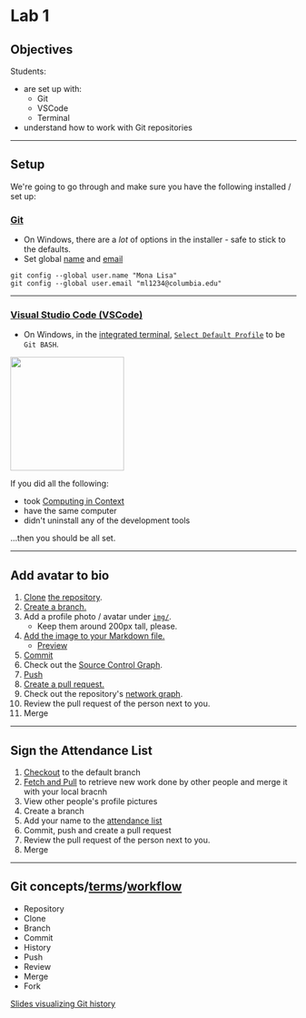 # Lab 1

## Objectives

Students:

- are set up with:
  - Git
  - VSCode
  - Terminal
- understand how to work with Git repositories


---


## Setup

We're going to go through and make sure you have the following installed / set up:

### [Git](https://git-scm.com/downloads)
   - On Windows, there are a _lot_ of options in the installer - safe to stick to the defaults.
   - Set global [name](https://docs.github.com/en/get-started/getting-started-with-git/setting-your-username-in-git) and [email](https://docs.github.com/en/account-and-profile/setting-up-and-managing-your-personal-account-on-github/managing-email-preferences/setting-your-commit-email-address#setting-your-commit-email-address-in-git)
   ```
   git config --global user.name "Mona Lisa"
   git config --global user.email "ml1234@columbia.edu"
   ```

---


### [Visual Studio Code (VSCode)](https://code.visualstudio.com/)

- On Windows, in the [integrated terminal](https://code.visualstudio.com/docs/terminal/getting-started), [`Select Default Profile`](https://code.visualstudio.com/docs/terminal/profiles) to be `Git BASH`.

<img src="https://code.visualstudio.com/assets/docs/terminal/basics/terminal-dropdown.png" width="200" height="200" />

If you did all the following:

- took [Computing in Context](https://computing-in-context.afeld.me/)
- have the same computer
- didn't uninstall any of the development tools

…then you should be all set.

---

## Add avatar to bio

1. [Clone](https://code.visualstudio.com/docs/sourcecontrol/intro-to-git#_clone-a-repository-locally) [the repository](https://github.com/advanced-computing/course-materials).
1. [Create a branch.](https://code.visualstudio.com/docs/sourcecontrol/overview#_branches-and-tags)
1. Add a profile photo / avatar under [`img/`](../img/).
   - Keep them around 200px tall, please.
1. [Add the image to your Markdown file.](https://www.markdownguide.org/basic-syntax/#images-1)
   - [Preview](https://code.visualstudio.com/docs/languages/markdown#_markdown-preview)
1. [Commit](https://code.visualstudio.com/docs/sourcecontrol/overview#_commit)
1. Check out the [Source Control Graph](https://code.visualstudio.com/docs/sourcecontrol/overview#_source-control-graph).
1. [Push](https://code.visualstudio.com/docs/sourcecontrol/overview#_remotes)
1. [Create a pull request.](https://docs.github.com/en/pull-requests/collaborating-with-pull-requests/proposing-changes-to-your-work-with-pull-requests/creating-a-pull-request)
1. Check out the repository's [network graph](https://github.com/advanced-computing/course-materials/network).
1. Review the pull request of the person next to you.
1. Merge

---

## Sign the Attendance List

1. [Checkout](https://code.visualstudio.com/docs/sourcecontrol/overview#_branches-and-tags) to the default branch
1. [Fetch and Pull](https://code.visualstudio.com/docs/sourcecontrol/overview#_source-control-graph) to retrieve new work done by other people and merge it with your local bracnh
1. View other people's profile pictures
1. Create a branch
1. Add your name to the [attendance list](/labs/attendance_example_lab_01.md)
1. Commit, push and create a pull request
1. Review the pull request of the person next to you.
1. Merge

---


## Git concepts/[terms](https://docs.github.com/en/get-started/learning-about-github/github-glossary)/[workflow](https://docs.github.com/en/get-started/using-github/github-flow)

- Repository
- Clone
- Branch
- Commit
- History
- Push
- Review
- Merge
- Fork

[Slides visualizing Git history](https://speakerdeck.com/aidanfeldman/git-graphically)
